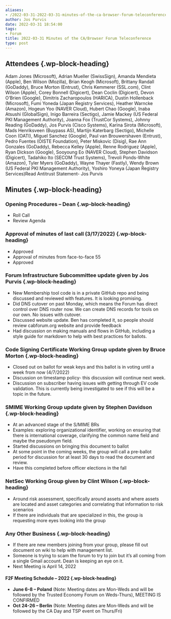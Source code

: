 ```yaml
---
aliases:
- /2022-03-31-2022-03-31-minutes-of-the-ca-browser-forum-teleconference/
author: Jos Purvis
date: 2022-03-31 18:54:00
tags:
- Forum
title: 2022-03-31 Minutes of the CA/Browser Forum Teleconference
type: post
---
```


## Attendees {.wp-block-heading}

Adam Jones (Microsoft), Adrian Mueller (SwissSign), Amanda Mendieta (Apple), Ben Wilson (Mozilla), Brian Keogh (Microsoft), Brittany Randall (GoDaddy), Bruce Morton (Entrust), Chris Kemmerer (SSL.com), Clint Wilson (Apple), Corey Bonnell (Digicert), Dean Coclin (Digicert), Devon O’Brien (Google), Dimitris Zacharopoulos (HARICA), Dustin Hollenback (Microsoft), Fumi Yoneda (Japan Registry Services), Heather Warncke (Amazon), Hogeun Yoo (NAVER Cloud), Hubert Chao (Google), Inaba Atsushi (GlobalSign), Inigo Barreira (Sectigo), Jamie Mackey (US Federal PKI Management Authority), Joanna Fox (TrustCor Systems), Johnny Reading (GoDaddy), Jos Purvis (Cisco Systems), Karina Sirota (Microsoft), Mads Henriksveen (Buypass AS), Martijn Katerbarg (Sectigo), Michelle Coon (OATI), Miguel Sanchez (Google), Paul van Brouwershaven (Entrust), Pedro Fuentes (OISTE Foundation), Peter Miskovic (Disig), Rae Ann Gonzales (GoDaddy), Rebecca Kelley (Apple), Renne Rodriguez (Apple), Ryan Dickson (Google), Sooyoung Eo (NAVER Cloud), Stephen Davidson (Digicert), Tadahiko Ito (SECOM Trust Systems), Trevoli Ponds-White (Amazon), Tyler Myers (GoDaddy), Wayne Thayer (Fastly), Wendy Brown (US Federal PKI Management Authority), Yoshiro Yoneya (Japan Registry Services)Read Antitrust Statement- Jos Purvis

## Minutes {.wp-block-heading}

### Opening Procedures – Dean {.wp-block-heading}

- Roll Call
- Review Agenda

### Approval of minutes of last call (3/17/2022) {.wp-block-heading}

- Approved
- Approval of minutes from face-to-face 55
- Approved

### Forum Infrastructure Subcommittee update given by Jos Purvis {.wp-block-heading}

- New Membership tool code is in a private GitHub repo and being discussed and reviewed with features. It is looking promising.
- Did DNS cutover on past Monday, which means the Forum has direct control over DNS router now. We can create DNS records for tools on our own. No issues with cutover.
- Discussed website update. Ben has completed it, so people should review cabforum.org website and provide feedback
- Had discussion on making manuals and flows in GitHub, including a style guide for markdown to help with best practices for ballots.

### Code Signing Certificate Working Group update given by Bruce Morton {.wp-block-heading}

- Closed out on ballot for weak keys and this ballot is in voting until a week from now (4/7/2022)
- Discussion on timestamp policy- this discussion will continue next week.
- Discussion on subscriber having issues with getting through EV code validation. This is currently being investigated to see if this will be a topic in the future.

### SMIME Working Group update given by Stephen Davidson {.wp-block-heading}

- At an advanced stage of the S/MIME BRs
- Examples: exploring organizational identifier, working on ensuring that there is international coverage, clarifying the common name field and maybe the pseudonym field.
- Started discussions on bringing this document to ballot
- At some point in the coming weeks, the group will call a pre-ballot period for discussion for at least 30 days to read the document and review.
- Have this completed before officer elections in the fall

### NetSec Working Group given by Clint Wilson {.wp-block-heading}

- Around risk assessment, specifically around assets and where assets are located and asset categories and correlating that information to risk scenarios
- If there are individuals that are specialized in this, the group is requesting more eyes looking into the group

### Any Other Business {.wp-block-heading}

- If there are new members joining from your group, please fill out document on wiki to help with management list.
- Someone is trying to scam the forum to try to join but it’s all coming from a single Gmail account. Dean is keeping an eye on it.
- Next Meeting is April 14, 2022

#### F2F Meeting Schedule – 2022 {.wp-block-heading}

- **June 6-8 – Poland** (Note: Meeting dates are Mon-Weds and will be followed by the Trusted Economy Forum on Weds-Thurs), MEETING IS CONFIRMED
- **Oct 24-26 – Berlin** (Note: Meeting dates are Mon-Weds and will be followed by the CA Day and TSP event on Thurs/Fri)